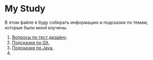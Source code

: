 # My Study

В этом файле я буду собирать информацию и подсказки по темам, которые были мной изучены.

1. [Вопросы по тест дизайну](https://github.com/Elena-Yakovleva/my-study/blob/main/src/test-design.md).
2. [Подсказки по Git.](https://github.com/Elena-Yakovleva/my-study/blob/main/src/my-git.md)
3. [Подсказки по Java.](https://github.com/Elena-Yakovleva/my-study/blob/main/src/my-java.md)
4. 

